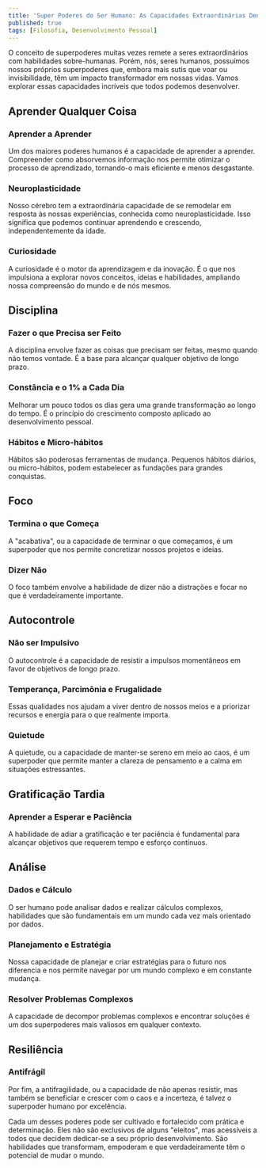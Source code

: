 ```yaml
---
title: 'Super Poderes do Ser Humano: As Capacidades Extraordinárias Dentro de Cada Um de Nós'
published: true
tags: [Filosofia, Desenvolvimento Pessoal]
---
```


O conceito de superpoderes muitas vezes remete a seres extraordinários com habilidades sobre-humanas. Porém, nós, seres humanos, possuímos nossos próprios superpoderes que, embora mais sutis que voar ou invisibilidade, têm um impacto transformador em nossas vidas. Vamos explorar essas capacidades incríveis que todos podemos desenvolver.

## Aprender Qualquer Coisa

### Aprender a Aprender
Um dos maiores poderes humanos é a capacidade de aprender a aprender. Compreender como absorvemos informação nos permite otimizar o processo de aprendizado, tornando-o mais eficiente e menos desgastante.

### Neuroplasticidade
Nosso cérebro tem a extraordinária capacidade de se remodelar em resposta às nossas experiências, conhecida como neuroplasticidade. Isso significa que podemos continuar aprendendo e crescendo, independentemente da idade.

### Curiosidade
A curiosidade é o motor da aprendizagem e da inovação. É o que nos impulsiona a explorar novos conceitos, ideias e habilidades, ampliando nossa compreensão do mundo e de nós mesmos.

## Disciplina

### Fazer o que Precisa ser Feito
A disciplina envolve fazer as coisas que precisam ser feitas, mesmo quando não temos vontade. É a base para alcançar qualquer objetivo de longo prazo.

### Constância e o 1% a Cada Dia
Melhorar um pouco todos os dias gera uma grande transformação ao longo do tempo. É o princípio do crescimento composto aplicado ao desenvolvimento pessoal.

### Hábitos e Micro-hábitos
Hábitos são poderosas ferramentas de mudança. Pequenos hábitos diários, ou micro-hábitos, podem estabelecer as fundações para grandes conquistas.

## Foco

### Termina o que Começa
A "acabativa", ou a capacidade de terminar o que começamos, é um superpoder que nos permite concretizar nossos projetos e ideias.

### Dizer Não
O foco também envolve a habilidade de dizer não a distrações e focar no que é verdadeiramente importante.

## Autocontrole

### Não ser Impulsivo
O autocontrole é a capacidade de resistir a impulsos momentâneos em favor de objetivos de longo prazo.

### Temperança, Parcimônia e Frugalidade
Essas qualidades nos ajudam a viver dentro de nossos meios e a priorizar recursos e energia para o que realmente importa.

### Quietude
A quietude, ou a capacidade de manter-se sereno em meio ao caos, é um superpoder que permite manter a clareza de pensamento e a calma em situações estressantes.

## Gratificação Tardia

### Aprender a Esperar e Paciência
A habilidade de adiar a gratificação e ter paciência é fundamental para alcançar objetivos que requerem tempo e esforço contínuos.

## Análise

### Dados e Cálculo
O ser humano pode analisar dados e realizar cálculos complexos, habilidades que são fundamentais em um mundo cada vez mais orientado por dados.

### Planejamento e Estratégia
Nossa capacidade de planejar e criar estratégias para o futuro nos diferencia e nos permite navegar por um mundo complexo e em constante mudança.

### Resolver Problemas Complexos
A capacidade de decompor problemas complexos e encontrar soluções é um dos superpoderes mais valiosos em qualquer contexto.

## Resiliência

### Antifrágil
Por fim, a antifragilidade, ou a capacidade de não apenas resistir, mas também se beneficiar e crescer com o caos e a incerteza, é talvez o superpoder humano por excelência.

Cada um desses poderes pode ser cultivado e fortalecido com prática e determinação. Eles não são exclusivos de alguns "eleitos", mas acessíveis a todos que decidem dedicar-se a seu próprio desenvolvimento. São habilidades que transformam, empoderam e que verdadeiramente têm o potencial de mudar o mundo.
